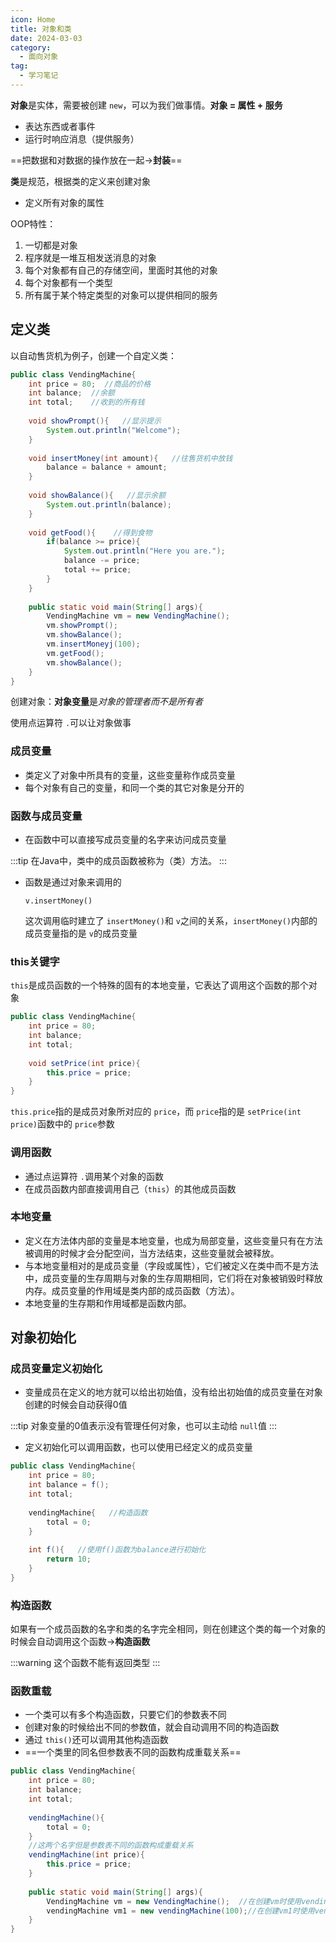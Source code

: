 ```yaml
---
icon: Home
title: 对象和类
date: 2024-03-03
category:
  - 面向对象
tag:
  - 学习笔记
---
```

**对象**是实体，需要被创建 `new`，可以为我们做事情。**对象 = 属性 + 服务**

* 表达东西或者事件
* 运行时响应消息（提供服务）

==把数据和对数据的操作放在一起$\rightarrow$**封装**==

**类**是规范，根据类的定义来创建对象

- 定义所有对象的属性

OOP特性：

1. 一切都是对象
2. 程序就是一堆互相发送消息的对象
3. 每个对象都有自己的存储空间，里面时其他的对象
4. 每个对象都有一个类型
5. 所有属于某个特定类型的对象可以提供相同的服务

## **定义类**

以自动售货机为例子，创建一个自定义类：

```java
public class VendingMachine{
    int price = 80;  //商品的价格
    int balance;  //余额
    int total;    //收到的所有钱
  
    void showPrompt(){   //显示提示
        System.out.println("Welcome");
    }
  
    void insertMoney(int amount){   //往售货机中放钱
        balance = balance + amount;
    }
  
    void showBalance(){   //显示余额
        System.out.println(balance);
    }
  
    void getFood(){    //得到食物
        if(balance >= price){
            System.out.println("Here you are.");
            balance -= price;
            total += price;
        }
    }
  
    public static void main(String[] args){
        VendingMachine vm = new VendingMachine();
        vm.showPrompt();
        vm.showBalance();
        vm.insertMoneyj(100);
        vm.getFood();
        vm.showBalance();
    }
}
```

创建对象：**对象变量**是*对象的管理者而不是所有者*

使用点运算符 `.`可以让对象做事

### **成员变量**

- 类定义了对象中所具有的变量，这些变量称作成员变量
- 每个对象有自己的变量，和同一个类的其它对象是分开的

### **函数与成员变量**

- 在函数中可以直接写成员变量的名字来访问成员变量

:::tip
在Java中，类中的成员函数被称为（类）方法。
:::

- 函数是通过对象来调用的

  `v.insertMoney()`

  这次调用临时建立了 `insertMoney()`和 `v`之间的关系，`insertMoney()`内部的成员变量指的是 `v`的成员变量

### **this关键字**

`this`是成员函数的一个特殊的固有的本地变量，它表达了调用这个函数的那个对象

```java
public class VendingMachine{
    int price = 80;  
    int balance;  
    int total;  
  
    void setPrice(int price){
        this.price = price;   
    }
}
```

`this.price`指的是成员对象所对应的 `price`，而 `price`指的是 `setPrice(int price)`函数中的 `price`参数

### **调用函数**

- 通过点运算符 `.`调用某个对象的函数
- 在成员函数内部直接调用自己（`this`）的其他成员函数

### **本地变量**

- 定义在方法体内部的变量是本地变量，也成为局部变量，这些变量只有在方法被调用的时候才会分配空间，当方法结束，这些变量就会被释放。
- 与本地变量相对的是成员变量（字段或属性），它们被定义在类中而不是方法中，成员变量的生存周期与对象的生存周期相同，它们将在对象被销毁时释放内存。成员变量的作用域是类内部的成员函数（方法）。
- 本地变量的生存期和作用域都是函数内部。

## **对象初始化**

### **成员变量定义初始化**

- 变量成员在定义的地方就可以给出初始值，没有给出初始值的成员变量在对象创建的时候会自动获得$0$值

:::tip
对象变量的$0$值表示没有管理任何对象，也可以主动给 `null`值
:::

- 定义初始化可以调用函数，也可以使用已经定义的成员变量

```java
public class VendingMachine{
    int price = 80;  
    int balance = f();  
    int total;  
  
    vendingMachine{   //构造函数
        total = 0;
    }
  
    int f(){   //使用f()函数为balance进行初始化
        return 10;
    }
}
```

### **构造函数**

如果有一个成员函数的名字和类的名字完全相同，则在创建这个类的每一个对象的时候会自动调用这个函数$\rightarrow$**构造函数**

:::warning
这个函数不能有返回类型
:::

### **函数重载**

- 一个类可以有多个构造函数，只要它们的参数表不同
- 创建对象的时候给出不同的参数值，就会自动调用不同的构造函数
- 通过 `this()`还可以调用其他构造函数
- ==一个类里的同名但参数表不同的函数构成重载关系==

```java
public class VendingMachine{
    int price = 80;  
    int balance;  
    int total;  
  
    vendingMachine(){
        total = 0;
    }
    //这两个名字但是参数表不同的函数构成重载关系
    vendingMachine(int price){
        this.price = price;
    }
  
    public static void main(String[] args){
        VendingMachine vm = new VendingMachine();  //在创建vm时使用vendingMachine()
        vendingMachine vm1 = new vendingMachine(100);//在创建vm1时使用vendingMachine(int price)
    }
}
```
